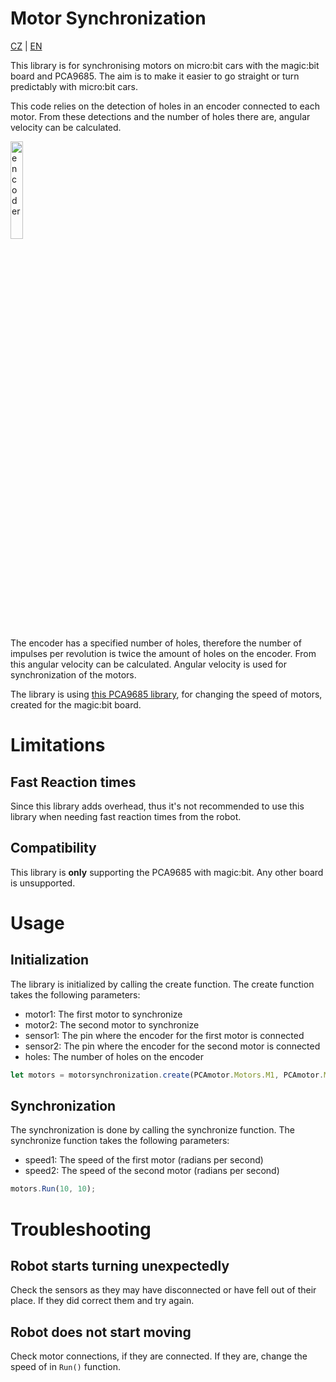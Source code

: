 # Motor Synchronization
[CZ](README_cs.md) | [EN](README.md)

This library is for synchronising motors on micro:bit cars with the magic:bit board and PCA9685. The aim is to make it easier to go straight or turn predictably with micro:bit cars.

This code relies on the detection of holes in an encoder connected to each motor. From these detections and the number of holes there are, angular velocity can be calculated.

<img src="images/encoder.jpg" alt="encoder" style="width: 20%">

The encoder has a specified number of holes, therefore the number of impulses per revolution is twice the amount of holes on the encoder.
From this angular velocity can be calculated. Angular velocity is used for synchronization of the motors.

The library is using [this PCA9685 library](https://github.com/tomaskazda/pxt-magicbit-pca9685), for changing the speed of motors, created for the magic:bit board.

# Limitations

## Fast Reaction times
Since this library adds overhead, thus it's not recommended to use this library when needing fast reaction times from the robot. 

## Compatibility
This library is **only** supporting the PCA9685 with magic:bit. Any other board is unsupported.

# Usage
## Initialization
The library is initialized by calling the create function. The create function takes the following parameters:
- motor1: The first motor to synchronize
- motor2: The second motor to synchronize
- sensor1: The pin where the encoder for the first motor is connected
- sensor2: The pin where the encoder for the second motor is connected
- holes: The number of holes on the encoder
```javascript
let motors = motorsynchronization.create(PCAmotor.Motors.M1, PCAmotor.Motors.M2, DigitalPin.P1, DigitalPin.P2, 20);
```

## Synchronization
The synchronization is done by calling the synchronize function. The synchronize function takes the following parameters:
- speed1: The speed of the first motor (radians per second)
- speed2: The speed of the second motor (radians per second)
```javascript
motors.Run(10, 10);
```

# Troubleshooting
## Robot starts turning unexpectedly
Check the sensors as they may have disconnected or have fell out of their place. If they did correct them and try again.

## Robot does not start moving
Check motor connections, if they are connected. If they are, change the speed of in `Run()` function.
